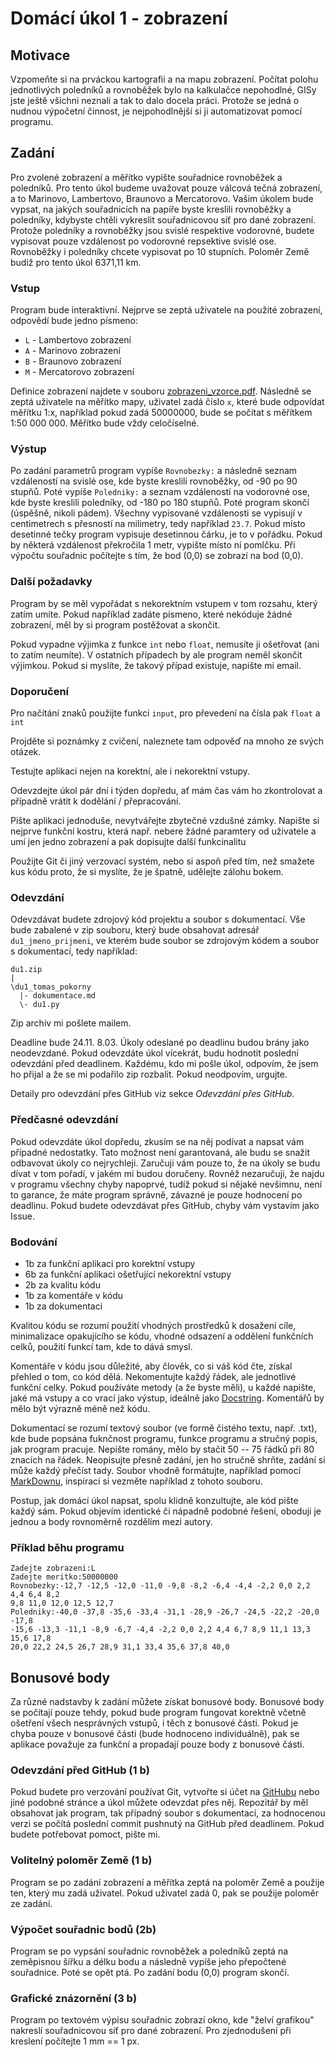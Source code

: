 # Domácí úkol 1 - zobrazení

## Motivace
Vzpomeňte si na prváckou kartografii a na mapu zobrazení. Počítat polohu
jednotlivých poledníků a rovnoběžek bylo na kalkulačce nepohodlné, GISy jste
ještě všichni neznali a tak to dalo docela práci. Protože se jedná o nudnou
výpočetní činnost, je nejpohodlnější si ji automatizovat pomocí programu.

## Zadání
Pro zvolené zobrazení a měřítko vypište souřadnice rovnoběžek a poledníků.
Pro tento úkol budeme uvažovat pouze válcová tečná zobrazení, a to Marinovo,
Lambertovo, Braunovo a Mercatorovo. Vašim úkolem bude vypsat, na jakých
souřadnicích na papíře byste kreslili rovnoběžky a poledníky, kdybyste chtěli
vykreslit souřadnicovou síť pro dané zobrazení. Protože poledníky a rovnoběžky
jsou svislé respektive vodorovné, budete vypisovat pouze vzdálenost po vodorovné
repsektive svislé ose. Rovnoběžky i poledníky chcete vypisovat po 10 stupních.
Poloměr Země budiž pro tento úkol 6371,11 km.

### Vstup
Program bude interaktivní. Nejprve se zeptá uživatele na použité zobrazení,
odpovědí bude jedno písmeno: 
- `L` - Lambertovo zobrazení
- `A` - Marinovo zobrazení 
- `B` - Braunovo zobrazení 
- `M` - Mercatorovo zobrazení 

Definice zobrazení najdete v souboru [zobrazeni_vzorce.pdf](zobrazeni_vzorce.pdf).
Následně se zeptá uživatele na měřítko mapy, uživatel zadá číslo `x`, které bude
odpovídat měřítku 1:x, například pokud zadá 50000000, bude se počítat s měřítkem
1:50 000 000. Měřítko bude vždy celočíselné.

### Výstup
Po zadání parametrů program vypíše `Rovnobezky:` a následně seznam vzdáleností
na svislé ose, kde byste kreslili rovnoběžky, od -90 po 90 stupňů. 
Poté vypíše `Poledniky:` a seznam vzdáleností na vodorovné ose, kde byste
kreslili poledníky, od -180 po 180 stupňů. Poté program skončí (úspěšně, nikoli pádem).
Všechny vypisované vzdálenosti se vypisují v centimetrech s přesností na
milimetry, tedy například `23.7`. Pokud místo desetinné tečky program vypisuje
desetinnou čárku, je to v pořádku.
Pokud by některá vzdálenost překročila 1 metr, vypište místo ní pomlčku.
Při výpočtu souřadnic počítejte s tím, že bod (0,0) se zobrazí na bod (0,0). 

### Další požadavky
Program by se měl vypořádat s nekorektním vstupem v tom rozsahu, který zatím
umíte. Pokud například zadáte písmeno, které nekóduje žádné zobrazení, měl by
si program postěžovat a skončit.

Pokud vypadne výjimka z funkce `int` nebo `float`, nemusíte
ji ošetřovat (ani to zatím neumíte). V ostatních případech by ale program neměl
skončit výjimkou. Pokud si myslíte, že takový případ existuje, napište mi email.

### Doporučení
Pro načítání znaků použijte funkci `input`, pro převedení na čísla pak `float` a `int` 

Projděte si poznámky z cvičení, naleznete tam odpověď na mnoho ze svých otázek.

Testujte aplikaci nejen na korektní, ale i nekorektní vstupy.

Odevzdejte úkol pár dní i týden dopředu, ať mám čas vám ho zkontrolovat a případně
vrátit k dodělání / přepracování. 

Pište aplikaci jednoduše, nevytvářejte zbytečné vzdušné zámky. Napište si
nejprve funkční kostru, která např. nebere žádné paramtery od uživatele a umí
jen jedno zobrazení a pak dopisujte další funkcinalitu

Použijte Git či jiný verzovací systém, nebo si aspoň před tím, než smažete kus
kódu proto, že si myslíte, že je špatně, udělejte zálohu bokem.

### Odevzdání
Odevzdávat budete zdrojový kód projektu a soubor s dokumentací. Vše
bude zabalené v zip souboru, který bude obsahovat adresář `du1_jmeno_prijmeni`,
ve kterém bude soubor se zdrojovým kódem a soubor s dokumentací, tedy například:
```
du1.zip
|
\du1_tomas_pokorny
  |- dokumentace.md
  \- du1.py
```
Zip archiv mi pošlete mailem. 

Deadline bude 24.11. 8.03. Úkoly odeslané po deadlinu budou brány jako neodevzdané. Pokud
odevzdáte úkol vícekrát, budu hodnotit poslední odevzdání před deadlinem.
Každému, kdo mi pošle úkol, odpovím, že jsem ho přijal a že se mi podařilo zip
rozbalit. Pokud neodpovím, urgujte.

Detaily pro odevzdání přes GitHub viz sekce *Odevzdání přes GitHub*.


### Předčasné odevzdání
Pokud odevzdáte úkol dopředu, zkusím se na něj podívat a napsat vám případné
nedostatky. Tato možnost není garantovaná, ale budu se snažit odbavovat úkoly co
nejrychleji. Zaručuji vám pouze to, že na úkoly se budu dívat v tom pořadí, v
jakém mi budou doručeny. Rovněž nezaručuji, že najdu v programu všechny chyby
napoprvé, tudíž pokud si nějaké nevšimnu, není to garance, že máte program
správně, závazné je pouze hodnocení po deadlinu. Pokud budete odevzdávat přes
GitHub, chyby vám vystavím jako Issue. 

### Bodování
- 1b za funkční aplikaci pro korektní vstupy
- 6b za funkční aplikaci ošetřující nekorektní vstupy
- 2b za kvalitu kódu
- 1b za komentáře v kódu
- 1b za dokumentaci

Kvalitou kódu se rozumí použití vhodných prostředků k dosažení cíle,
minimalizace opakujícího se kódu, vhodné odsazení a oddělení funkčních celků,
použití funkcí tam, kde to dává smysl.

Komentáře v kódu jsou důležité, aby člověk, co si váš kód čte, získal přehled o
tom, co kód dělá. Nekomentujte každý řádek, ale jednotlivé funkční celky. Pokud
používáte metody (a že byste měli), u každé napište, jaké má vstupy a co vrací
jako výstup, ideálně jako [Docstring](https://www.python.org/dev/peps/pep-0257/).
Komentářů by mělo být výrazně méně než kódu.

Dokumentací se rozumí textový soubor (ve formě čistého textu, např. .txt), kde
bude popsána fuknčnost programu, funkce programu a stručný popis, jak program
pracuje. Nepište romány, mělo by stačit 50 -- 75 řádků při 80 znacích na řádek.
Neopisujte přesně zadání, jen ho stručně shrňte, zadání si může každý přečíst
tady. Soubor vhodně formátujte, například pomocí
[MarkDownu](https://github.com/adam-p/markdown-here/wiki/Markdown-Cheatsheet),
inspiraci si vezměte například z tohoto souboru.

Postup, jak domácí úkol napsat, spolu klidně konzultujte, ale kód pište každý
sám. Pokud objevím identické či nápadně podobné řešení, oboduji je jednou a body
rovnoměrně rozdělím mezi autory. 

### Příklad běhu programu
```
Zadejte zobrazeni:L
Zadejte meritko:50000000
Rovnobezky:-12,7 -12,5 -12,0 -11,0 -9,8 -8,2 -6,4 -4,4 -2,2 0,0 2,2 4,4 6,4 8,2
9,8 11,0 12,0 12,5 12,7
Poledniky:-40,0 -37,8 -35,6 -33,4 -31,1 -28,9 -26,7 -24,5 -22,2 -20,0 -17,8
-15,6 -13,3 -11,1 -8,9 -6,7 -4,4 -2,2 0,0 2,2 4,4 6,7 8,9 11,1 13,3 15,6 17,8
20,0 22,2 24,5 26,7 28,9 31,1 33,4 35,6 37,8 40,0
```


## Bonusové body

Za různé nadstavby k zadání můžete získat bonusové body. Bonusové body se
počítají pouze tehdy, pokud bude program fungovat korektně včetně ošetření
všech nesprávných vstupů, i těch z bonusové části. Pokud je chyba pouze v
bonusové části (bude hodnoceno individuálně), pak se aplikace považuje za
funkční a propadají pouze body z bonusové části.

### Odevzdání před GitHub (1 b)

Pokud budete pro verzování používat Git, vytvořte si účet na
[GitHubu](https://github.com) nebo jiné podobné stránce a úkol můžete odevzdat
přes něj. Repozitář by měl obsahovat jak program, tak případný soubor s
dokumentací, za hodnocenou verzi se počítá poslední commit pushnutý na GitHub
před deadlinem. Pokud budete potřebovat pomoct, pište mi.

### Volitelný poloměr Země (1 b)

Program se po zadání zobrazení a měřítka zeptá na poloměr Země a použije ten,
který mu zadá uživatel. Pokud uživatel zadá 0, pak se použije poloměr ze zadání.

### Výpočet souřadnic bodů (2b)

Program se po vypsání souřadnic rovnoběžek a poledníků zeptá na zeměpisnou šířku
a délku bodu a následně vypíše jeho přepočtené souřadnice. Poté se opět ptá. Po
zadání bodu (0,0) program skončí.

### Grafické znázornění (3 b)
Program po textovém výpisu souřadnic zobrazí okno, kde "želví grafikou" nakreslí souřadnicovou síť pro dané zobrazení. Pro zjednodušení při kreslení počítejte 1 mm == 1 px. 
